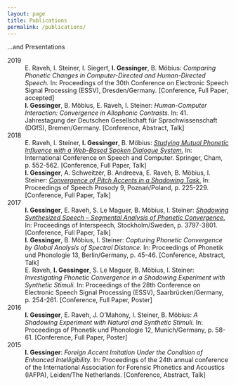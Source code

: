 ```yaml
---
layout: page
title: Publications
permalink: /publications/
---
```


...and Presentations


<dl>
  <dt>2019</dt>	
  <!-- <dd><strong>I. Gessinger</strong>, B. Möbius, N. Fakhar, E. Raveh, I. Steiner: <em>A Wizard-of-Oz Experiment to Study Phonetic Accommodation in Human-Computer Interaction.</em> In: Proceedings of ICPhS, Melbourne/Australia. [Conference, Abstract, Talk]</dd> -->
  <dd>E. Raveh, I. Steiner, I. Siegert, <strong>I. Gessinger</strong>, B. Möbius: <em>Comparing Phonetic Changes in Computer-Directed and Human-Directed Speech.</em> In: Proceedings of the 30th Conference on Electronic Speech Signal Processing (ESSV), Dresden/Germany. [Conference, Full Paper, accepted]</dd>
  <dd><strong>I. Gessinger</strong>, B. Möbius, E. Raveh, I. Steiner: <em>Human-Computer Interaction: Convergence in Allophonic Contrasts.</em> In: 41. Jahrestagung der Deutschen Gesellschaft für Sprachwissenschaft (DGfS), Bremen/Germany. [Conference, Abstract, Talk]</dd>
  
  <dt>2018</dt>	
  <dd>E. Raveh, I. Steiner, <strong>I. Gessinger</strong>, B. Möbius: <a href="https://arxiv.org/pdf/1809.04945.pdf" target="_blank" rel="noopener"><em>Studying Mutual Phonetic Influence with a Web-Based Spoken Dialogue System.</em></a> In: International Conference on Speech and Computer. Springer, Cham, p. 552-562. [Conference, Full Paper, Talk]</dd>
  <dd><strong>I. Gessinger</strong>, A. Schweitzer, B. Andreeva, E. Raveh, B. Möbius, I. Steiner: <a href="https://www.isca-speech.org/archive/SpeechProsody_2018/pdfs/160.pdf" target="_blank" rel="noopener"><em>Convergence of Pitch Accents in a Shadowing Task.</em></a> In: Proceedings of Speech Prosody 9, Poznań/Poland, p. 225-229. [Conference, Full Paper, Talk]</dd>

  <dt>2017</dt>	
    <dd><strong>I. Gessinger</strong>, E. Raveh, S. Le Maguer, B. Möbius, I. Steiner: <a href="https://www.isca-speech.org/archive/Interspeech_2017/pdfs/1433.PDF" target="_blank" rel="noopener"><em>Shadowing Synthesized Speech – Segmental Analysis of Phonetic Convergence.</em></a> In: Proceedings of Interspeech, Stockholm/Sweden, p. 3797-3801. [Conference, Full Paper, Talk]</dd>
    <dd><strong>I. Gessinger</strong>, B. Möbius, I. Steiner: <em>Capturing Phonetic Convergence by Global Analysis of Spectral Distance.</em> In: Proceedings of Phonetik und Phonologie 13, Berlin/Germany, p. 45-46. [Conference, Abstract, Talk]</dd>
    <dd>E. Raveh, <strong>I. Gessinger</strong>, S. Le Maguer, B. Möbius, I. Steiner: <em>Investigating Phonetic Convergence in a Shadowing Experiment with Synthetic Stimuli.</em> In: Proceedings of the 28th Conference on Electronic Speech Signal Processing (ESSV), Saarbrücken/Germany, p. 254-261. [Conference, Full Paper, Poster]</dd>

  <dt>2016</dt>	
    <dd><strong>I. Gessinger</strong>, E. Raveh, J. O’Mahony, I. Steiner, B. Möbius: <em>A Shadowing Experiment with Natural and Synthetic Stimuli.</em> In: Proceedings of Phonetik und Phonologie 12, Munich/Germany, p. 58-61. [Conference, Full Paper, Poster]</dd>

  <dt>2015</dt>
    <dd><strong>I. Gessinger</strong>: <em>Foreign Accent Imitation Under the Condition of Enhanced Intelligibility.</em> In: Proceedings of the 24th annual conference of the International Association for Forensic Phonetics and Acoustics (IAFPA), Leiden/The Netherlands. [Conference, Abstract, Talk]</dd>
</dl>

